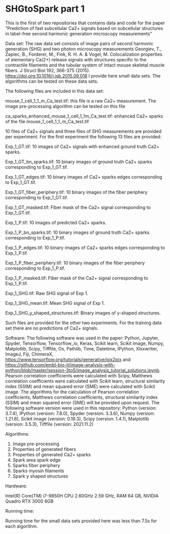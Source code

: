 # SHGtoSpark part 1
This is the first of two repositories that contains data and code for the paper “Prediction of fast subcellular Ca2+ signals based on subcellular structures in label-free second harmonic generation microscopy measurements”

Data set:
The raw data set consists of image pairs of second harmonic generation (SHG) and two photon microscopy measurements 
Georgiev, T., Zapiec, B., Forderer, M., Fink, R. H. A. & Vogel, M. Colocalization properties of elementary Ca(2+) release signals with structures specific to the contractile filaments and the tubular system of intact mouse skeletal muscle fibers. J Struct Biol 192, 366-375 (2015). https://doi.org:10.1016/j.jsb.2015.09.018
I provide here small data sets. The algorithms can be tested on these data sets.

The following files are included in this data set:

mouse_1_cell_1_1_m_Ca_test.tif: this file is a raw Ca2+ measurement. The image pre-processing algorithm can be tested on this file

ca_sparks_enhanced_mouse_1_cell_1_1m_Ca_test.tif: enhanced Ca2+ sparks of the file mouse_1_cell_1_1_m_Ca_test.tif


10 files of Ca2+ signals and three files of SHG measurements are provided per experiment. For the first experiment the following 13 files are provided:

Exp_1_GT.tif: 10 images of Ca2+ signals with enhanced ground truth Ca2+ sparks.

Exp_1_GT_bn_sparks.tif: 10 binary images of ground truth Ca2+ sparks corresponding to Exp_1_GT.tif.

Exp_1_GT_edges.tif: 10 binary images of Ca2+ sparks edges corresponding to Exp_1_GT.tif.

Exp_1_GT_fiber_periphery.tif: 10 binary images of the fiber periphery corresponding to Exp_1_GT.tif.

Exp_1_GT_masked.tif: Fiber mask of the Ca2+ signal corresponding to Exp_1_GT.tif.

Exp_1_P.tif: 10 images of predicted Ca2+ sparks.

Exp_1_P_bn_sparks.tif: 10 binary images of ground truth Ca2+ sparks corresponding to Exp_1_P.tif.

Exp_1_P_edges.tif: 10 binary images of Ca2+ sparks edges corresponding to Exp_1_P.tif.

Exp_1_P_fiber_periphery.tif: 10 binary images of the fiber periphery corresponding to Exp_1_P.tif.

Exp_1_P_masked.tif: Fiber mask of the Ca2+ signal corresponding to Exp_1_P.tif.

Exp_1_SHG.tif: Raw SHG signal of Exp 1.

Exp_1_SHG_mean.tif: Mean SHG signal of Exp 1.

Exp_1_SHG_y_shaped_structures.tif: Binary images of y-shaped structures.

Such files are provided for the other two experiments. For the training data set there are no predictions of Ca2+ signals.


Software:
The following software was used in the paper: Python, Jupyter, Spyder, Tensorflow, Tensorflow_io, Keras, Scikit learn, Scikit image, Numpy, Matplotlib, Scipy, Tifffile, Os, Pathlib, Time, Datetime, IPython, Xlsxwriter, ImageJ, Fiji, ChimeraX, https://www.tensorflow.org/tutorials/generative/pix2pix and https://github.com/embl-bio-it/image-analysis-with-python/blob/master/session-3to5/image_analysis_tutorial_solutions.ipynb.
Pearson correlation coefficients were calculated with Scipy, Matthews correlation coefficients were calculated with Scikit learn, structural similarity index (SSIM) and mean squared error (SME) were calculated with Scikit image. The algorithms for the calculation of Pearson correlation coefficients, Matthews correlation coefficients, structural similarity index (SSIM) and mean squared error (SME) will be provided upon request.
The following software version were used in this repository:
Python (version: 3.7.4), IPython (version: 7.8.0), Spyder (version: 3.3.6), Numpy (version: 1.21.6), Scikit image (version: 0.19.3), Scipy (version: 1.4.1), Matplotlib (version: 3.5.3), Tifffile (version: 2021.11.2)


Algorithms:
1.	Image pre-processing
2.	Properties of generated fibers
3.	Properties of generated Ca2+ sparks
4.	Spark area spark edge
5.	Sparks fiber periphery
6.	Sparks myosin filaments
7.	Spark y shaped structures

Hardware:

Intel(R) Core(TM) i7-9850H CPU 2.60GHz   2.59 GHz, RAM 64 GB, NVIDIA Quadro RTX 3000 6GB


Running time:

Running time for the small data sets provided here was less than 7.5s for each algorithm.
